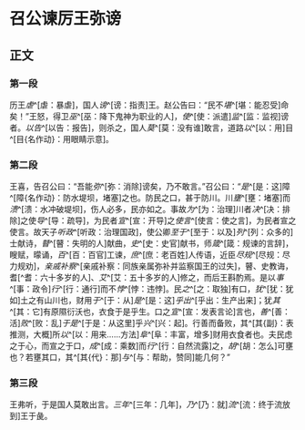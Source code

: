# 召公谏厉王弥谤

## 正文

### 第一段

历王*虐*^[虐：暴虐]，国人*谤*^[谤：指责]王。赵公告曰：“民不*堪*^[堪：能忍受]命矣！”王怒，得卫*巫*^[巫：降下鬼神为职业的人]，*使*^[使：派遣]*监*^[监：监视]谤者。*以告*^[以告：报告]，则杀之，国人*莫*^[莫：没有谁]敢言，道路*以*^[以：用]目^[目{名作动}：用眼睛示意]。

### 第二段
王喜，告召公曰：“吾能*弥*^[弥：消除]谤矣，乃不敢言。”召公曰：“*是*^[是：这]障^[障{名作动}：防水堤坝，堵塞]之也。防民之口，甚于防川。川*壅*^[壅：堵塞]而*溃*^[溃：水冲破堤坝]，伤人必多，民亦如之。事故*为*^[为：治理]川者*决*^[决：排除]之使*导*^[导：疏导]，为民者*宣*^[宣：开导]之*使言*^[使言：使之言]，为民者宣之使言。故天子*听政*^[听政：治理国政]，使公卿*至于*^[至于：以及]*列*^[列：众多的]士献诗，*瞽*^[瞽：失明的人]献曲，*史*^[史：史官]献书，师*箴*^[箴：规谏的言辞]，瞍赋，曚诵，*百*^[百：百官]工谏，*庶*^[庶：老百姓]人传语，近臣*尽规*^[尽规：尽力规劝]，*亲戚补察*^[亲戚补察：同族亲属弥补并监察国王的过失]，瞽、史教诲，耆[^耆：六十多岁的人]、*艾*^[艾：五十多岁的人]修之，而后王斟酌焉。是以*事*^[事：政令]*行*^[行：通行]而不*悖*^[悖：违悖]。民*之*^[之：取独]有口，*犹*^[犹：犹如]土之有山川也，财用*于*^[于：从]*是*^[是：这]*乎出*^[乎出：生产出来]；犹*其*^[其：它]有原隰衍沃也，衣食于是乎生。口之*宣*^[宣：发表言论]言也，*善*^[善：活]*败*^[败：乱]*于是*^[于是：从这里]乎*兴*^[兴：起]。行善而备败，其^[其{副}：表推测，大概]所*以*^[以：用来……方法]*阜*^[阜：丰富，增多]财用衣食者也。夫民虑之于心，而宣之于口，*成*^[成：乘数]而*行*^[行：自然流露]之，*胡*^[胡：怎么]可壅也？若壅其口，其^[其{代}：那]*与*^[与：帮助，赞同]能几何？”
### 第三段

王弗听，于是国人莫敢出言。*三年*^[三年：几年]，*乃*^[乃：就]*流*^[流：终于流放到]王于彘。
